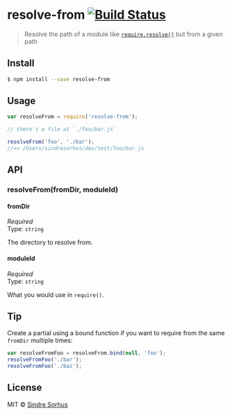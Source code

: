 # resolve-from [![Build Status](https://travis-ci.org/sindresorhus/resolve-from.svg?branch=master)](https://travis-ci.org/sindresorhus/resolve-from)

> Resolve the path of a module like [`require.resolve()`](http://nodejs.org/api/globals.html#globals_require_resolve) but from a given path


## Install

```sh
$ npm install --save resolve-from
```


## Usage

```js
var resolveFrom = require('resolve-from');

// there's a file at `./foo/bar.js`

resolveFrom('foo', './bar');
//=> /Users/sindresorhus/dev/test/foo/bar.js
```


## API

### resolveFrom(fromDir, moduleId)

#### fromDir

*Required*  
Type: `string`

The directory to resolve from.

#### moduleId

*Required*  
Type: `string`

What you would use in `require()`.


## Tip

Create a partial using a bound function if you want to require from the same `fromDir` multiple times:

```js
var resolveFromFoo = resolveFrom.bind(null, 'foo');
resolveFromFoo('./bar');
resolveFromFoo('./baz');
```


## License

MIT © [Sindre Sorhus](http://sindresorhus.com)
